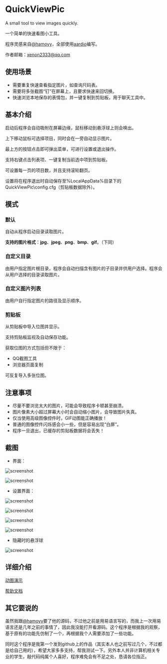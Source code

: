 # QuickViewPic
A small tool to view images quickly.

一个简单的快速看图小工具。

程序灵感来自[@hamoyy](https://meta.appinn.net/t/topic/38641)，全部使用[aardio](https://www.aardio.com)编写。

作者邮箱：xenon2333@qq.com
## 使用场景
- 需要重复快速查看指定图片，如查询尺码表。
- 需要将多张截图“钉”在屏幕上，且要求快速来回切换。
- 快速浏览本地保存的表情包，并一键复制到剪贴板，用于聊天工具中。
## 基本介绍
启动后程序会自动吸附在屏幕边缘，鼠标移动到悬浮球上则会唤出。

上下移动鼠标可选择项目，同时会在一旁自动显示图片。

最上方的按钮点击即可弹出菜单，可进行设置或退出操作。

支持右键点击列表项、一键复制当前选中项到剪贴板。

可设置每一页的项目数，并且支持滚轮翻页。

设置将在程序退出时自动保存至%LocalAppData%目录下的QuickViewPic\config.cfg（剪贴板数据除外）。

## 模式
### 默认
自动从程序启动目录读取图片。

**支持的图片格式**：**jpg**、**jpeg**、**png**、**bmp**、**gif**。（下同）

### 自定义目录
由用户指定图片根目录，程序会自动扫描含有图片的子目录并供用户选择。程序会从用户选择的目录读取图片。
### 自定义图片列表
由用户自行指定图片的路径及显示顺序。
### 剪贴板
从剪贴板中导入位图并显示。

支持剪贴板监视及自动保存功能。

获取位图的方式包括但不限于：
- QQ截图工具
- 浏览器页面复制

可反复导入多张位图。

## 注意事项
- 尽量不要浏览太大的图片，可能会导致程序卡顿甚至崩溃。
- 图片像素大小超过屏幕大小时会自动缩小图片，会导致图片失真。
- 仅当使用高级图像控件时，GIF动图能正确播放！
- 普通的图像控件闪烁感会小一些，但是容易出现“白屏”。
- 程序一旦退出，已缓存的剪贴板数据将会丢失！
## 截图
- 界面：

![screenshot](./Screenshots/Screenshot_1.png)

![screenshot](./Screenshots/Screenshot_2.png)

- 设置界面：

![screenshot](./Screenshots/Screenshot_3.png)

![screenshot](./Screenshots/Screenshot_4.png)

![screenshot](./Screenshots/Screenshot_5.png)

![screenshot](./Screenshots/Screenshot_6.png)

- 隐藏时的悬浮球

![screenshot](./Screenshots/Screenshot_7.png)

## 详细介绍
[动图演示](https://flowus.cn/share/ce8c4370-5d95-4c10-8bad-b24465376c31)

[帮助文档](https://flowus.cn/share/8326c462-726c-4fe1-a829-fcf710e1f191)

## 其它要说的
虽然我跟[@hamoyy](https://meta.appinn.net/t/topic/38641)要了他的源码，不过他之前是用易语言写的，而我上一次用易语言还是几年之前的事情了，因此我没能打开看源码。这个程序是根据我的观察，基于原有的功能先仿制了一个，再根据我个人需要添加了一些功能。

同时这个程序是我第一个发到github上的作品（其实本人也之前写过几个，不过都是给自己用的），希望大家多多支持，帮我测试一下。另外本人并非计算机相关专业的学生，敲代码纯属个人喜好，程序难免会有不足之处，恳请各位指正。
